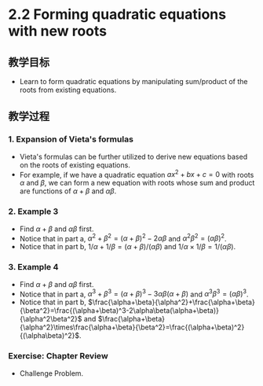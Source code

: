 # **2.2 Forming quadratic equations with new roots**

## 教学目标

- Learn to form quadratic equations by manipulating sum/product of the roots from existing equations.

## 教学过程

### 1. Expansion of Vieta's formulas

- Vieta's formulas can be further utilized to derive new equations based on the roots of existing equations.
- For example, if we have a quadratic equation $ax^2+bx+c=0$ with roots $\alpha$ and $\beta$, we can form a new equation with roots whose sum and product are functions of $\alpha+\beta$ and $\alpha\beta$.

### 2. Example 3

- Find $\alpha+\beta$ and $\alpha\beta$ first.
- Notice that in part a, $\alpha^2+\beta^2=(\alpha+\beta)^2-2\alpha\beta$ and $\alpha^2\beta^2=(\alpha\beta)^2$.
- Notice that in part b, $1/\alpha+1/\beta=(\alpha+\beta)/(\alpha\beta)$ and $1/\alpha\times1/\beta=1/(\alpha\beta)$.

### 3. Example 4

- Find $\alpha+\beta$ and $\alpha\beta$ first.
- Notice that in part a, $\alpha^3+\beta^3=(\alpha+\beta)^3-3\alpha\beta(\alpha+\beta)$ and $\alpha^3\beta^3=(\alpha\beta)^3$.
- Notice that in part b, $\frac{\alpha+\beta}{\alpha^2}+\frac{\alpha+\beta}{\beta^2}=\frac{(\alpha+\beta)^3-2\alpha\beta(\alpha+\beta)}{\alpha^2\beta^2}$ and $\frac{\alpha+\beta}{\alpha^2}\times\frac{\alpha+\beta}{\beta^2}=\frac{(\alpha+\beta)^2}{(\alpha\beta)^2}$.

### Exercise: Chapter Review

- Challenge Problem.
